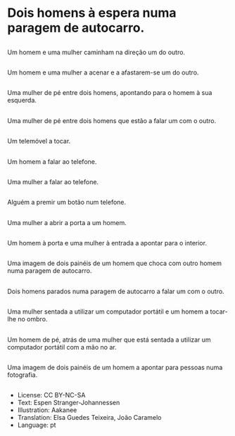 # Dois homens à espera numa paragem de autocarro.

##
Um homem e uma mulher caminham na direção um do outro.

##
Um homem e uma mulher a acenar e a afastarem-se um do outro.

##
Uma mulher de pé entre dois homens, apontando para o homem à sua esquerda.

##
Uma mulher de pé entre dois homens que estão a falar um com o outro.

##
Um telemóvel a tocar.

##
Um homem a falar ao telefone.

##
Uma mulher a falar ao telefone.

##
Alguém a premir um botão num telefone.

##
Uma mulher a abrir a porta a um homem.

##
Um homem à porta e uma mulher à entrada a apontar para o interior.

##
Uma imagem de dois painéis de um homem que choca com outro homem numa paragem de autocarro.

##
Dois homens parados numa paragem de autocarro a falar um com o outro.

##
Uma mulher sentada a utilizar um computador portátil e um homem a tocar-lhe no ombro.

##
Um homem de pé, atrás de uma mulher que está sentada a utilizar um computador portátil com a mão no ar.

##
Uma imagem de dois painéis de um homem a apontar para pessoas numa fotografia.

##
* License: CC BY-NC-SA
* Text: Espen Stranger-Johannessen
* Illustration: Aakanee
* Translation: Elsa Guedes Teixeira, João Caramelo
* Language: pt
